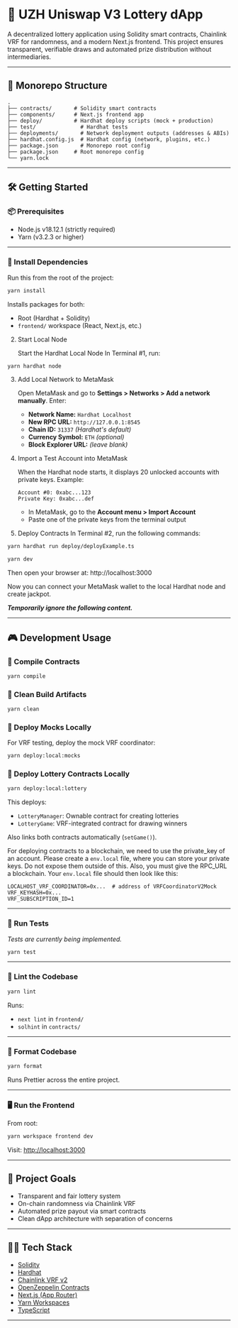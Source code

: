 # 🎰 UZH Uniswap V3 Lottery dApp

A decentralized lottery application using Solidity smart contracts, Chainlink VRF for randomness, and a modern Next.js frontend. This project ensures transparent, verifiable draws and automated prize distribution without intermediaries.

---

## 🧱 Monorepo Structure

```
.
├── contracts/       # Solidity smart contracts
├── components/      # Next.js frontend app
├── deploy/          # Hardhat deploy scripts (mock + production)
├── test/              # Hardhat tests
├── deployments/       # Network deployment outputs (addresses & ABIs)
├── hardhat.config.js  # Hardhat config (network, plugins, etc.)
├── package.json       # Monorepo root config
├── package.json     # Root monorepo config
└── yarn.lock
```

---

## 🛠️ Getting Started

### 📦 Prerequisites

- Node.js v18.12.1 (strictly required)
- Yarn (v3.2.3 or higher)

---

### 🚀 Install Dependencies

Run this from the root of the project:

```bash
yarn install
```

Installs packages for both:

- Root (Hardhat + Solidity)
- `frontend/` workspace (React, Next.js, etc.)

2. Start Local Node

   Start the Hardhat Local Node
   In Terminal #1, run:

```bash
yarn hardhat node
```

3. Add Local Network to MetaMask

   Open MetaMask and go to **Settings > Networks > Add a network manually**. Enter:

   - **Network Name:** `Hardhat Localhost`
   - **New RPC URL:** `http://127.0.0.1:8545`
   - **Chain ID:** `31337` _(Hardhat's default)_
   - **Currency Symbol:** `ETH` _(optional)_
   - **Block Explorer URL:** _(leave blank)_

4. Import a Test Account into MetaMask

   When the Hardhat node starts, it displays 20 unlocked accounts with private keys. Example:

   ```
   Account #0: 0xabc...123
   Private Key: 0xabc...def
   ```

   - In MetaMask, go to the **Account menu > Import Account**
   - Paste one of the private keys from the terminal output

5. Deploy Contracts
   In Terminal #2, run the following commands:

```bash
yarn hardhat run deploy/deployExample.ts

yarn dev
```

Then open your browser at: http://localhost:3000

Now you can connect your MetaMask wallet to the local Hardhat node and create jackpot.

**_Temporarily ignore the following content._**

---

## 🎮 Development Usage

### 🔧 Compile Contracts

```bash
yarn compile
```

### 🧹 Clean Build Artifacts

```bash
yarn clean
```

### 📆 Deploy Mocks Locally

For VRF testing, deploy the mock VRF coordinator:

```bash
yarn deploy:local:mocks
```

### 🎲 Deploy Lottery Contracts Locally

```bash
yarn deploy:local:lottery
```

This deploys:

- `LotteryManager`: Ownable contract for creating lotteries
- `LotteryGame`: VRF-integrated contract for drawing winners

Also links both contracts automatically (`setGame()`).

For deploying contracts to a blockchain, we need to use the private_key of an account.
Please create a `env.local` file, where you can store your private keys. Do not expose
them outside of this. Also, you must give the RPC_URL a blockchain.
Your `env.local` file should then look like this:

```dotenv
LOCALHOST_VRF_COORDINATOR=0x...  # address of VRFCoordinatorV2Mock
VRF_KEYHASH=0x...
VRF_SUBSCRIPTION_ID=1
```

---

### 🧪 Run Tests

_Tests are currently being implemented._

```bash
yarn test
```

---

### 🧼 Lint the Codebase

```bash
yarn lint
```

Runs:

- `next lint` in `frontend/`
- `solhint` in `contracts/`

---

### 💅 Format Codebase

```bash
yarn format
```

Runs Prettier across the entire project.

---

### 🖥️ Run the Frontend

From root:

```bash
yarn workspace frontend dev
```

Visit:
[http://localhost:3000](http://localhost:3000)

---

## 🧠 Project Goals

- Transparent and fair lottery system
- On-chain randomness via Chainlink VRF
- Automated prize payout via smart contracts
- Clean dApp architecture with separation of concerns

---

## 🧑‍💻 Tech Stack

- [Solidity](https://soliditylang.org/)
- [Hardhat](https://hardhat.org/)
- [Chainlink VRF v2](https://docs.chain.link/vrf/)
- [OpenZeppelin Contracts](https://docs.openzeppelin.com/contracts/)
- [Next.js (App Router)](https://nextjs.org/)
- [Yarn Workspaces](https://classic.yarnpkg.com/en/docs/workspaces/)
- [TypeScript](https://www.typescriptlang.org/)

---

